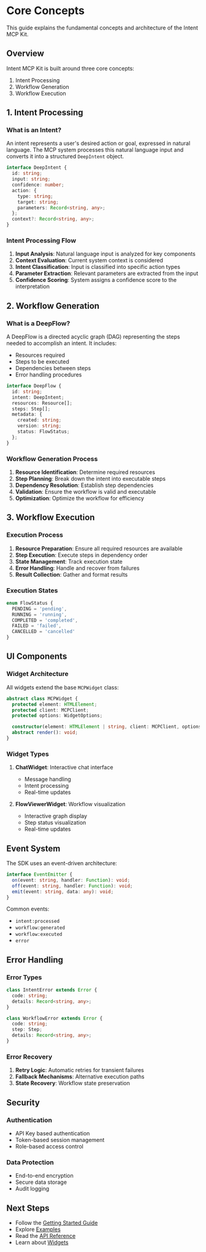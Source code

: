 # Core Concepts

This guide explains the fundamental concepts and architecture of the Intent MCP Kit.

## Overview

Intent MCP Kit is built around three core concepts:
1. Intent Processing
2. Workflow Generation
3. Workflow Execution

## 1. Intent Processing

### What is an Intent?

An intent represents a user's desired action or goal, expressed in natural language. The MCP system processes this natural language input and converts it into a structured `DeepIntent` object.

```typescript
interface DeepIntent {
  id: string;
  input: string;
  confidence: number;
  action: {
    type: string;
    target: string;
    parameters: Record<string, any>;
  };
  context?: Record<string, any>;
}
```

### Intent Processing Flow

1. **Input Analysis**: Natural language input is analyzed for key components
2. **Context Evaluation**: Current system context is considered
3. **Intent Classification**: Input is classified into specific action types
4. **Parameter Extraction**: Relevant parameters are extracted from the input
5. **Confidence Scoring**: System assigns a confidence score to the interpretation

## 2. Workflow Generation

### What is a DeepFlow?

A DeepFlow is a directed acyclic graph (DAG) representing the steps needed to accomplish an intent. It includes:
- Resources required
- Steps to be executed
- Dependencies between steps
- Error handling procedures

```typescript
interface DeepFlow {
  id: string;
  intent: DeepIntent;
  resources: Resource[];
  steps: Step[];
  metadata: {
    created: string;
    version: string;
    status: FlowStatus;
  };
}
```

### Workflow Generation Process

1. **Resource Identification**: Determine required resources
2. **Step Planning**: Break down the intent into executable steps
3. **Dependency Resolution**: Establish step dependencies
4. **Validation**: Ensure the workflow is valid and executable
5. **Optimization**: Optimize the workflow for efficiency

## 3. Workflow Execution

### Execution Process

1. **Resource Preparation**: Ensure all required resources are available
2. **Step Execution**: Execute steps in dependency order
3. **State Management**: Track execution state
4. **Error Handling**: Handle and recover from failures
5. **Result Collection**: Gather and format results

### Execution States

```typescript
enum FlowStatus {
  PENDING = 'pending',
  RUNNING = 'running',
  COMPLETED = 'completed',
  FAILED = 'failed',
  CANCELLED = 'cancelled'
}
```

## UI Components

### Widget Architecture

All widgets extend the base `MCPWidget` class:

```typescript
abstract class MCPWidget {
  protected element: HTMLElement;
  protected client: MCPClient;
  protected options: WidgetOptions;

  constructor(element: HTMLElement | string, client: MCPClient, options?: WidgetOptions);
  abstract render(): void;
}
```

### Widget Types

1. **ChatWidget**: Interactive chat interface
   - Message handling
   - Intent processing
   - Real-time updates

2. **FlowViewerWidget**: Workflow visualization
   - Interactive graph display
   - Step status visualization
   - Real-time updates

## Event System

The SDK uses an event-driven architecture:

```typescript
interface EventEmitter {
  on(event: string, handler: Function): void;
  off(event: string, handler: Function): void;
  emit(event: string, data: any): void;
}
```

Common events:
- `intent:processed`
- `workflow:generated`
- `workflow:executed`
- `error`

## Error Handling

### Error Types

```typescript
class IntentError extends Error {
  code: string;
  details: Record<string, any>;
}

class WorkflowError extends Error {
  code: string;
  step: Step;
  details: Record<string, any>;
}
```

### Error Recovery

1. **Retry Logic**: Automatic retries for transient failures
2. **Fallback Mechanisms**: Alternative execution paths
3. **State Recovery**: Workflow state preservation

## Security

### Authentication

- API Key based authentication
- Token-based session management
- Role-based access control

### Data Protection

- End-to-end encryption
- Secure data storage
- Audit logging

## Next Steps

- Follow the [Getting Started Guide](./getting-started.md)
- Explore [Examples](./examples/README.md)
- Read the [API Reference](./api/README.md)
- Learn about [Widgets](./widgets/README.md) 
